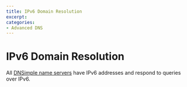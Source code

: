 ```yaml
---
title: IPv6 Domain Resolution
excerpt: 
categories:
- Advanced DNS
---
```


# IPv6 Domain Resolution

All [DNSimple name servers](/articles/dnsimple-nameservers) have IPv6 addresses and respond to queries over IPv6.

